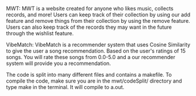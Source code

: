 MWT:
MWT is a website created for anyone who likes music, collects records, and more!
Users can keep track of their collection by using our add feature and remove things from their collection by using the remove feature. Users can also keep track of the records they may want in the future through the wishlist feature. 

VibeMatch: 
VibeMatch is a recommender system that uses Cosine Similarity to give the user a song recommendation. Based on the user's ratings of 15 songs. You will rate these songs from 0.0-5.0 and a our recommender system will provide you a recommendation.

The code is split into many different files and contains a makefile. To compile the code, make sure you are in the mwt/codeSplit/ directory and type make in the terminal. It will compile to a.out.
